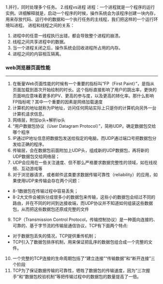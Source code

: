 1.并行，同时处理多个任务。
2.线程vs进程 
进程：一个进程就是一个程序的运行实例。详细解释就是，启动一个程序的时候，操作系统会为该程序创建一块内存，用来存放代码、运行中的数据和一个执行任务的主线程，我们把这样的一个运行环境叫进程。 
进程和线程之间的关系：
1. 进程中的任意一线程执行出错，都会导致整个进程的崩溃。  
2. 线程之间共享进程中的数据。    
3. 当一个进程关闭之后，操作系统会回收进程所占用的内存。
4. 进程之间的内容相互隔离。
### web浏览器页面性能
------------- 
1. 在衡量Web页面性能的时候有一个重要的指标叫“FP（First Paint）”，是指从页面加载到首次开始绘制的时长。这个指标直接影响了用户的跳出率，更快的页面响应意味着更多的PV、更高的参与度，以及更高的转化率。那什么影响FP指标呢？其中一个重要的因素是网络加载速度    
2. 计算机的地址就称为IP地址，访问任何网站实际上只是你的计算机向另外一台计算机请求信息。    
3. 网络层，附加ip头+解析ip头   
4. “用户数据包协议（User Datagram Protocol）”，简称UDP。确定数据包交给哪个程序   
5. IP通过IP地址信息把数据包发送给指定的电脑，而UDP通过端口号把数据包分发给正确的程序。   
6. 传输层，会在数据包前面附加上UDP头，组成新的UDP数据包，再将新的UDP数据包交给网络层；    
7. UDP会应用在一些关注速度、但不那么严格要求数据完整性的领域，如在线视频、互动游戏等    
8. 对于浏览器请求，或者邮件这类要求数据传输可靠性（reliability）的应用，如果使用UDP来传输会存在两个问题：   
 - 8-1数据包在传输过程中容易丢失；  
 - 8-2大文件会被拆分成很多小的数据包来传输，这些小的数据包会经过不同的路由，并在不同的时间到达接收端，而UDP协议并不知道如何组装这些数据包，从而把这些数据包还原成完整的文件
9. TCP（Transmission Control Protocol，传输控制协议）是一种面向连接的、可靠的、基于字节流的传输层通信协议，TCP有下面两个特点:
  - 对于数据包丢失的情况，TCP提供重传机制；
  - TCP引入了数据包排序机制，用来保证把乱序的数据包组合成一个完整的文件。
10. 一个完整的TCP连接的生命周期包括了“建立连接”“传输数据”和“断开连接”三个阶段 
11. TCP为了保证数据传输的可靠性，牺牲了数据包的传输速度，因为“三次握手”和“数据包校验机制”等把传输过程中的数据包的数量提高了一倍。 



